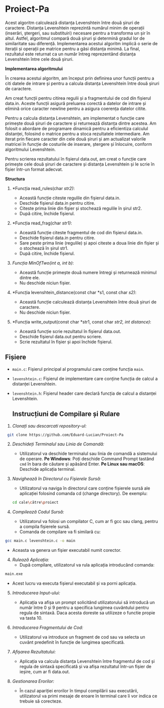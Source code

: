 # Proiect-Pa

Acest algoritm calculează distanța Levenshtein între două șiruri de caractere. Distanța Levenshtein reprezintă numărul minim de operații (inserări, ștergeri, sau substituiri) necesare pentru a transforma un șir în altul. Astfel, algoritmul compară două șiruri și determină gradul lor de similaritate sau diferență. Implementarea acestui algoritm implică o serie de iterații și operații pe matrice pentru a găsi distanța minimă. La final, rezultatul este returnat ca un număr întreg reprezentând distanța Levenshtein între cele două șiruri.

**Implementarea algoritmului**

În crearea acestui algoritm, am început prin definirea unor funcții pentru a citi datele de intrare și pentru a calcula distanța Levenshtein între două șiruri de caractere.

Am creat funcții pentru citirea regulii și a fragmentului de cod din fișierul data.in. Aceste funcții asigură preluarea corectă a datelor de intrare și elimină orice caracter newline pentru a asigura coerența datelor citite.

Pentru a calcula distanța Levenshtein, am implementat o funcție care primește două șiruri de caractere și returnează distanța dintre acestea. Am folosit o abordare de programare dinamică pentru a eficientiza calculul distanței, folosind o matrice pentru a stoca rezultatele intermediare. Am iterat prin fiecare caracter din cele două șiruri și am actualizat valorile matricei în funcție de costurile de inserare, ștergere și înlocuire, conform algoritmului Levenshtein.

Pentru scrierea rezultatului în fișierul data.out, am creat o funcție care primește cele două șiruri de caractere și distanța Levenshtein și le scrie în fișier într-un format adecvat.

**Structura**

1. *Funcția read_rules(char *str2)*:
   - Această funcție citeste regulile din fișierul data.in.
   - Deschide fișierul data.in pentru citire.
   - Citeste prima linie din fișier și stochează regulile în șirul str2.
   - După citire, închide fișierul.

2. *Funcția read_frag(char *str1)*:
   - Această funcție citeste fragmentul de cod din fișierul data.in.
   - Deschide fișierul data.in pentru citire.
   - Sare peste prima linie (regulile) și apoi citeste a doua linie din fișier și o stochează în șirul str1.
   - După citire, închide fișierul.

3. *Funcția MinOfTwo(int a, int b)*:
   - Această funcție primește două numere întregi și returnează minimul dintre ele.
   - Nu deschide niciun fișier.

4. *Funcția levenshtein_distance(const char *s1, const char *s2)*:
   - Această funcție calculează distanța Levenshtein între două șiruri de caractere.
   - Nu deschide niciun fișier.

5. *Funcția write_output(const char *str1, const char *str2, int distance)*:
   - Această funcție scrie rezultatul în fișierul data.out.
   - Deschide fișierul data.out pentru scriere.
   - Scrie rezultatul în fișier și apoi închide fișierul.

## Fișiere

- `main.c`: Fișierul principal al programului care conține funcția `main`.
- `levenshtein.c`: Fișierul de implementare care conține funcția de calcul a distanței Levenshtein.
- `levenshtein.h`: Fișierul header care declară funcția de calcul a distanței Levenshtein.

  ## Instrucțiuni de Compilare și Rulare

1. *Clonați sau descarcati repository-ul:*
   
```sh
 git clone https://github.com/Eduard-Lucian/Proiect-Pa
```

2. *Deschideți Terminalul sau Linia de Comandă:*
   - Utilizatorul va deschide terminalul sau linia de comandă a sistemului de operare.
     **Pe Windows**: Poți deschide Command Prompt tastând `cmd` în bara de căutare și apăsând Enter.
     **Pe Linux sau macOS**: Deschide aplicația terminal.
     
3. *Navighează în Directorul cu Fișierele Sursă:*
   - Utilizatorul va naviga în directorul care conține fișierele sursă ale aplicației folosind comanda cd (change directory).
De exemplu:
   ```sh
   cd cale\către\proiect
	```

4. *Compilează Codul Sursă:*
   - Utilizatorul va folosi un compilator C, cum ar fi gcc sau clang, pentru a compila fișierele sursă.
   - Comanda de compilare va fi similară cu:
     
```sh
gcc main.c levenshtein.c -o main
```

   - Aceasta va genera un fișier executabil numit corector.

4. *Rulează Aplicația:*
   - După compilare, utilizatorul va rula aplicația introducând comanda:
     
```sh
main.exe
```
     
   - Acest lucru va executa fișierul executabil și va porni aplicația.

5. *Introducerea Input-ului:*
   - Aplicația va afișa un prompt solicitând utilizatorului să introducă un număr între 0 și 9 pentru a specifica lungimea cuvântului pentru regula de sintaxă. Daca acesta doreste sa utilizeze o functie propie va tasta 10.

6. *Introducerea Fragmentului de Cod:*
   - Utilizatorul va introduce un fragment de cod sau va selecta un cuvânt predefinit în funcție de lungimea specificată.

7. *Afișarea Rezultatului:*
   - Aplicația va calcula distanța Levenshtein între fragmentul de cod și regula de sintaxă specificată și va afișa rezultatul într-un fișier de ieșire, cum ar fi data.out.

8. *Gestionarea Erorilor:*
   - În cazul apariției erorilor în timpul compilării sau executării, utilizatorul va primi mesaje de eroare în terminal care îi vor indica ce trebuie să corecteze.

